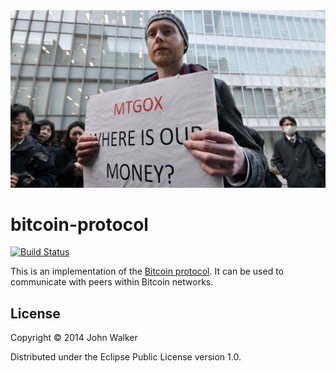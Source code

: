 <img src="img/millions.jpg">

# bitcoin-protocol
[![Build Status](https://travis-ci.org/johnwalker/bitcoin-protocol.svg?branch=master)](https://travis-ci.org/johnwalker/bitcoin-protocol)

This is an implementation of the
[Bitcoin protocol](https://en.bitcoin.it/wiki/Protocol_specification). It
can be used to communicate with peers within Bitcoin networks.

## License

Copyright © 2014 John Walker

Distributed under the Eclipse Public License version 1.0. 
